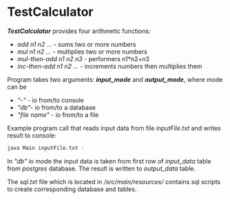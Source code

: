 # TestCalculator 

**_TestCalculator_** provides four arithmetic functions:
- _add n1 n2 ..._ - sums two or more numbers
- _mul n1 n2 ..._ - multiplies two or more numbers
- _mul-then-add n1 n2 n3_ - performers n1*n2+n3
- _inc-then-add n1 n2 ..._ - increments numbers then multiplies them

Program takes two arguments: **_input_mode_** and **_output_mode_**, where mode can be
- _"-"_ - io from/to console
- _"db"_- io from/to a database
- _"file name"_ - io from/to a file

Example program call that reads input data from file _inputFile.txt_ and writes result to console:

```bash
java Main inputFile.txt -
```

In _"db"_ io mode the input data is taken from first row of _input_data_ table from _postgres_ database. The result is written to _output_data_ table.

The _sql.txt_ file which is located in _/src/main/resources/_ contains sql scripts to create corresponding database and tables.

